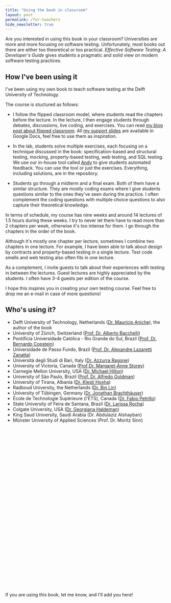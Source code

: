```yaml
---
title: "Using the book in classroom"
layout: post
permalink: /for-teachers
hide_newsletter: true
---
```


Are you interested in using this book in your classroom? Universities are more and more focusing on software testing. Unfortunately, most books out there are either too theoretical or too practical. _Effective Software Testing: A Developer's Guide_ gives students a pragmatic and solid view on modern software testing practices. 

## How I've been using it

I've been using my own book to teach software testing at the Delft University of Technology. 

The course is stuctured as follows:

* I follow the flipped classroom model, where students read the chapters before the lecture. In the lecture, I then engage students through debates, discussions, live coding, and exercises. You can read [my blog post about flipped classroom](https://www.mauricioaniche.com/blog/what-did-i-learn-from-flipping-my-classroom/). All [my support slides](https://drive.google.com/drive/folders/1rFcF4Ia32q-8NOKIcBm3xzVE2tMm8U_J?usp=drive_link) are available in Google Docs, feel free to use them as inspiration.

* In the lab, students solve multiple exercises, each focusing on a technique discussed in the book: specification-based and structural testing, mocking, property-based testing, web testing, and SQL testing. We use our in-house tool called [Andy](https://github.com/SERG-Delft/andy) to give students automated feedback. You can use the tool or just the exercises. Everything, including solutions, are in the repository. 

* Students go through a midterm and a final exam. Both of them have a similar structure. They are mostly coding exams where I give students questions similar to the ones they've seen during the practice. I often complement the coding questions with multiple choice questions to also capture their theoretical knowledge.

In terms of schedule, my course has nine weeks and around 14 lectures of 1.5 hours during these weeks. I try to never let them have to read more than 2 chapters per week, otherwise it's too intense for them. I go through the chapters in the order of the book. 

Although it's mostly one chapter per lecture, sometimes I combine two chapters in one lecture. For example, I have been able to talk about design by contracts and property-based testing in a single lecture. Test code smells and web testing also often fits in one lecture.

As a complement, I invite guests to talk about their experiences with testing in between the lectures. Guest lectures are highly appreciated by the students. I often have 3-4 guests per edition of the course.

I hope this inspires you in creating your own testing course. Feel free to drop me an e-mail in case of more questions!


## Who's using it?

* Delft University of Technology, Netherlands ([Dr. Maurício Aniche](https://www.mauricioaniche.com)), the author of the book
* University of Zürich, Switzerland ([Prof. Dr. Alberto Bacchelli](https://sback.it))
* Pontifícia Universidade Católica - Rio Grande do Sul, Brazil ([Prof. Dr. Bernardo Copstein](https://www.linkedin.com/in/bernardo-copstein-3226095))
* Universidade de Passo Fundo, Brazil ([Prof. Dr. Alexandre Lazaretti Zanatta](https://www.linkedin.com/in/alexandre-lazaretti-zanatta-b7a461115/))
* Università degli Studi di Bari, Italy ([Dr. Azzurra Ragone](https://www.linkedin.com/in/azzurraragone/))
* University of Victoria, Canada ([Prof Dr. Margaret-Anne Storey](https://www.margaretstorey.com/))
* Carnegie Mellon University, USA ([Dr. Michael Hilton](https://www.cs.cmu.edu/~mhilton/))
* University of São Paulo, Brazil ([Prof. Dr. Alfredo Goldman](https://www.ime.usp.br/~gold/new/))
* University of Tirana, Albania ([Dr. Klesti Hoxha](https://klestihoxha.al))
* Radboud University, the Netherlands ([Dr. Bin Lin](https://binlin.info/))
* University of Tübingen, Germany ([Dr. Jonathan Brachthäuser](https://se.cs.uni-tuebingen.de/group/))
* École de Technologie Supérieure (l'ÉTS), Canada ([Dr. Fabio Petrillo](https://www.etsmtl.ca/en/research/professors/fpetrillo/))
* State University of Feira de Santana, Brazil ([Dr. Larissa Rocha](https://pgcc.uefs.br/sobre/docentes/larissa))
* Colgate University, USA ([Dr. Georgiana Haldeman](https://www.colgate.edu/about/directory/ghaldeman))
* King Saud University, Saudi Arabia (Dr. Abdulaziz Alshayban)
* Münster University of Applied Sciences (Prof. Dr. Moritz Sinn)

<div id="regions_div" style="width: 900px; height: 500px;"></div>

If you are using this book, let me know, and I'll add you here!

<script type="text/javascript" src="https://www.gstatic.com/charts/loader.js"></script>

<script type="text/javascript">
  google.charts.load('current', {
    'packages':['geochart'],
  });
  google.charts.setOnLoadCallback(drawRegionsMap);

  function drawRegionsMap() {
    var data = google.visualization.arrayToDataTable([
      ['Country', 'Popularity'],
      ['Netherlands', 100],
      ['Brazil', 100],
      ['Italy', 100],
      ['Canada', 100],
      ['United States', 100],
      ['Albania', 100],
      ['Germany', 100],
      ['Switzerland', 100],
      ['Saudi Arabia', 100]
    ]);

    var options = {};

    var chart = new google.visualization.GeoChart(document.getElementById('regions_div'));

    chart.draw(data, options);
  }
</script>